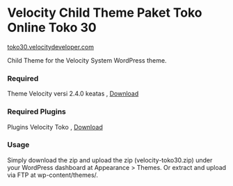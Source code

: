 Velocity Child Theme Paket Toko Online Toko 30
=================
[toko30.velocitydeveloper.com](https://www.toko30.velocitydeveloper.com/)

Child Theme for the Velocity System WordPress theme.

### Required
Theme Velocity versi 2.4.0 keatas , [Download](https://github.com/VelocityDeveloper/velocity/releases/download/v2.4.0/velocity.zip)

### Required Plugins
Plugins Velocity Toko , [Download](https://github.com/VelocityDeveloper/velocity-toko/releases)

### Usage
Simply download the zip and upload the zip (velocity-toko30.zip) under your WordPress dashboard at Appearance > Themes. Or extract and upload via FTP at wp-content/themes/.

